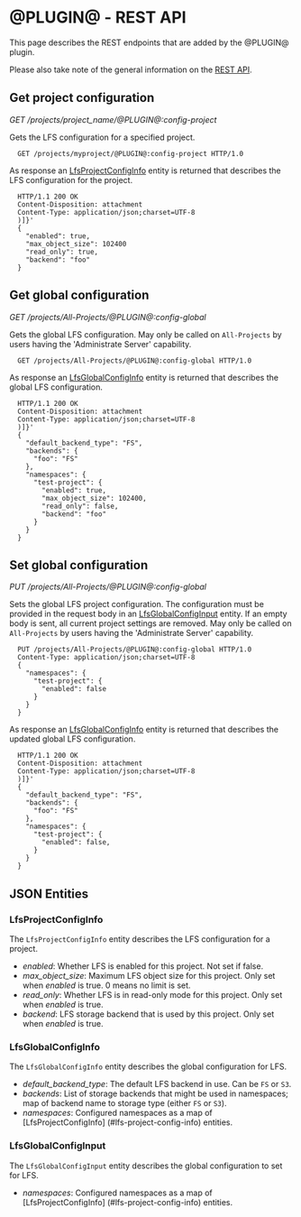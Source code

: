 # @PLUGIN@ -  REST API

This page describes the REST endpoints that are added by the @PLUGIN@ plugin.

Please also take note of the general information on the
[REST API](../../../Documentation/rest-api.html).

## Get project configuration

_GET /projects/project_name/@PLUGIN@:config-project_

Gets the LFS configuration for a specified project.

```
  GET /projects/myproject/@PLUGIN@:config-project HTTP/1.0
```

As response an [LfsProjectConfigInfo](#lfs-project-config-info) entity is
returned that describes the LFS configuration for the project.

```
  HTTP/1.1 200 OK
  Content-Disposition: attachment
  Content-Type: application/json;charset=UTF-8
  )]}'
  {
    "enabled": true,
    "max_object_size": 102400
    "read_only": true,
    "backend": "foo"
  }
```


## Get global configuration

_GET /projects/All-Projects/@PLUGIN@:config-global_

Gets the global LFS configuration. May only be called on `All-Projects` by users
having the 'Administrate Server' capability.

```
  GET /projects/All-Projects/@PLUGIN@:config-global HTTP/1.0
```

As response an [LfsGlobalConfigInfo](#lfs-global-config-info) entity is returned
that describes the global LFS configuration.

```
  HTTP/1.1 200 OK
  Content-Disposition: attachment
  Content-Type: application/json;charset=UTF-8
  )]}'
  {
    "default_backend_type": "FS",
    "backends": {
      "foo": "FS"
    },
    "namespaces": {
      "test-project": {
        "enabled": true,
        "max_object_size": 102400,
        "read_only": false,
        "backend": "foo"
      }
    }
  }
```

## Set global configuration

_PUT /projects/All-Projects/@PLUGIN@:config-global_

Sets the global LFS project configuration. The configuration must be provided in
the request body in an [LfsGlobalConfigInput](#lfs-global-config-input) entity.
If an empty body is sent, all current project settings are removed. May only be
called on `All-Projects` by users having the 'Administrate Server' capability.

```
  PUT /projects/All-Projects/@PLUGIN@:config-global HTTP/1.0
  Content-Type: application/json;charset=UTF-8
  {
    "namespaces": {
      "test-project": {
        "enabled": false
      }
    }
  }
```

As response an [LfsGlobalConfigInfo](#lfs-global-config-info) entity
is returned that describes the updated global LFS configuration.

```
  HTTP/1.1 200 OK
  Content-Disposition: attachment
  Content-Type: application/json;charset=UTF-8
  )]}'
  {
    "default_backend_type": "FS",
    "backends": {
      "foo": "FS"
    },
    "namespaces": {
      "test-project": {
        "enabled": false,
      }
    }
  }
```

## JSON Entities

### <a id="lfs-project-config-info"></a>LfsProjectConfigInfo

The `LfsProjectConfigInfo` entity describes the LFS configuration for a project.

* _enabled_: Whether LFS is enabled for this project. Not set if false.
* _max_object_size_: Maximum LFS object size for this project. Only set when
_enabled_ is true. 0 means no limit is set.
* _read_only_: Whether LFS is in read-only mode for this project. Only set when
_enabled_ is true.
* _backend_: LFS storage backend that is used by this project. Only set when
_enabled_ is true.

### <a id="lfs-global-config-info"></a>LfsGlobalConfigInfo

The `LfsGlobalConfigInfo` entity describes the global configuration for LFS.

* _default_backend_type_: The default LFS backend in use. Can be `FS` or `S3`.
* _backends_: List of storage backends that might be used in namespaces;
map of backend name to storage type (either `FS` or `S3`).
* _namespaces_: Configured namespaces as a map of [LfsProjectConfigInfo]
(#lfs-project-config-info) entities.

### <a id="lfs-global-config-input"></a>LfsGlobalConfigInput

The `LfsGlobalConfigInput` entity describes the global configuration to set
for LFS.

* _namespaces_: Configured namespaces as a map of [LfsProjectConfigInfo]
(#lfs-project-config-info) entities.
